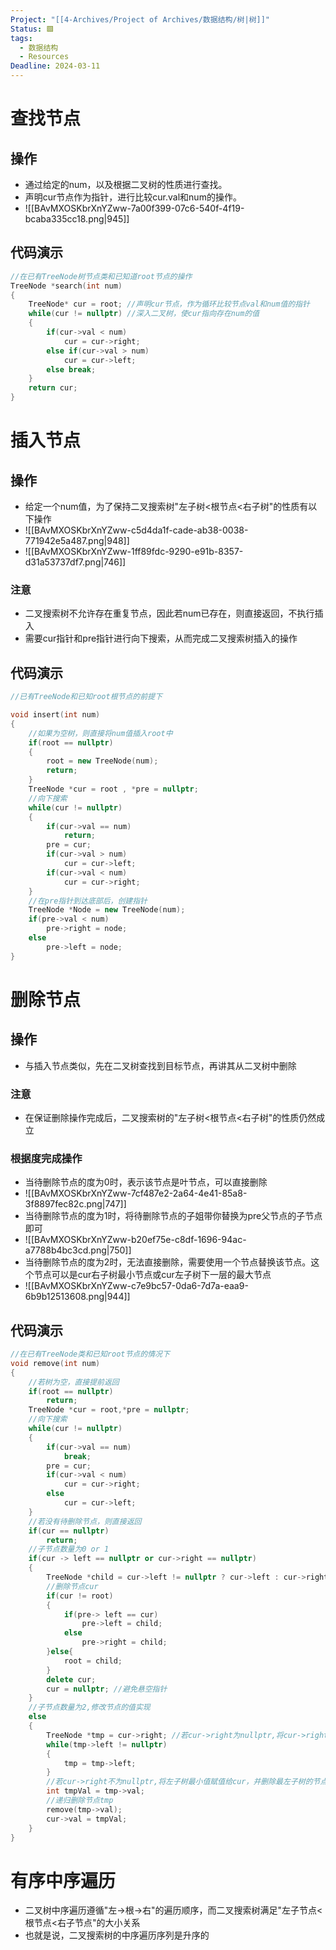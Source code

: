 ```yaml
---
Project: "[[4-Archives/Project of Archives/数据结构/树|树]]"
Status: 🟩
tags:
  - 数据结构
  - Resources
Deadline: 2024-03-11
---
```

# 查找节点
## 操作
- 通过给定的num，以及根据二叉树的性质进行查找。
- 声明cur节点作为指针，进行比较cur.val和num的操作。
- ![[BAvMXOSKbrXnYZww-7a00f399-07c6-540f-4f19-bcaba335cc18.png|945]]



## 代码演示
```cpp
//在已有TreeNode树节点类和已知道root节点的操作
TreeNode *search(int num)
{
	TreeNode* cur = root; //声明cur节点，作为循环比较节点val和num值的指针
	while(cur != nullptr) //深入二叉树，使cur指向存在num的值
	{
		if(cur->val < num)
			cur = cur->right;
		else if(cur->val > num)
			cur = cur->left;
		else break;
	}
	return cur;
}
```




# 插入节点
## 操作
- 给定一个num值，为了保持二叉搜索树"左子树<根节点<右子树"的性质有以下操作
- ![[BAvMXOSKbrXnYZww-c5d4da1f-cade-ab38-0038-771942e5a487.png|948]]
- ![[BAvMXOSKbrXnYZww-1ff89fdc-9290-e91b-8357-d31a53737df7.png|746]]
### 注意
- 二叉搜索树不允许存在重复节点，因此若num已存在，则直接返回，不执行插入
- 需要cur指针和pre指针进行向下搜索，从而完成二叉搜索树插入的操作





## 代码演示
```cpp
//已有TreeNode和已知root根节点的前提下

void insert(int num)
{
	//如果为空树，则直接将num值插入root中
	if(root == nullptr)
	{
		root = new TreeNode(num);
		return;
	}
	TreeNode *cur = root , *pre = nullptr;
	//向下搜索
	while(cur != nullptr)
	{
		if(cur->val == num)
			return;
		pre = cur;
		if(cur->val > num)
			cur = cur->left;
		if(cur->val < num)
			cur = cur->right;
	}
	//在pre指针到达底部后，创建指针
	TreeNode *Node = new TreeNode(num);
	if(pre->val < num)
		pre->right = node;
	else
		pre->left = node;
}
```

# 删除节点
## 操作
- 与插入节点类似，先在二叉树查找到目标节点，再讲其从二叉树中删除
### 注意
- 在保证删除操作完成后，二叉搜索树的"左子树<根节点<右子树"的性质仍然成立
### 根据度完成操作
- 当待删除节点的度为0时，表示该节点是叶节点，可以直接删除
- ![[BAvMXOSKbrXnYZww-7cf487e2-2a64-4e41-85a8-3f8897fec82c.png|747]]
- 当待删除节点的度为1时，将待删除节点的子姐带你替换为pre父节点的子节点即可
- ![[BAvMXOSKbrXnYZww-b20ef75e-c8df-1696-94ac-a7788b4bc3cd.png|750]]
- 当待删除节点的度为2时，无法直接删除，需要使用一个节点替换该节点。这个节点可以是cur右子树最小节点或cur左子树下一层的最大节点
- ![[BAvMXOSKbrXnYZww-c7e9bc57-0da6-7d7a-eaa9-6b9b12513608.png|944]]



## 代码演示
```cpp
//在已有TreeNode类和已知root节点的情况下
void remove(int num)
{
	//若树为空，直接提前返回
	if(root == nullptr)
		return;
	TreeNode *cur = root,*pre = nullptr;
	//向下搜索
	while(cur != nullptr)
	{
		if(cur->val == num)
			break;
		pre = cur;
		if(cur->val < num)
			cur = cur->right;
		else 
			cur = cur->left;
	}
	//若没有待删除节点，则直接返回
	if(cur == nullptr)
		return;
	//子节点数量为0 or 1
	if(cur -> left == nullptr or cur->right == nullptr)
	{
		TreeNode *child = cur->left != nullptr ? cur->left : cur->right;
		//删除节点cur
		if(cur != root)
		{
			if(pre-> left == cur)
				pre->left = child;
			else
				pre->right = child;
		}else{
			root = child;
		}
		delete cur;
		cur = nullptr; //避免悬空指针
	}
	//子节点数量为2,修改节点的值实现
	else
	{
		TreeNode *tmp = cur->right; //若cur->right为nullptr,将cur->right的val赋值给cur,并删除cur->right
		while(tmp->left != nullptr)
		{
			tmp = tmp->left;
		}
		//若cur->right不为nullptr,将左子树最小值赋值给cur，并删除最左子树的节点
		int tmpVal = tmp->val;
		//递归删除节点tmp
		remove(tmp->val);
		cur->val = tmpVal;
	}
}
```

# 有序中序遍历
- 二叉树中序遍历遵循"左->根->右"的遍历顺序，而二叉搜索树满足"左子节点<根节点<右子节点"的大小关系
- 也就是说，二叉搜索树的中序遍历序列是升序的


